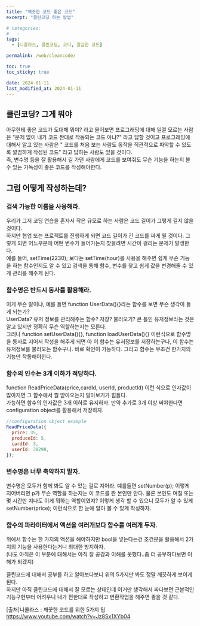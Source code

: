 ```yaml
---
title: "깨끗한 코드 좋은 코드"
excerpt: "클린코딩 하는 방법"

# categories:
#   -
tags:
  - [니콜라스, 클린코딩, 코더, 깔끔한 코드]

permalink: /web/cleancode/

toc: true
toc_sticky: true

date: 2024-01-11
last_modified_at: 2024-01-11
---
```


## 클린코딩? 그게 뭐야

아무한테 좋은 코드가 도대체 뭐야? 라고 물어보면 프로그래밍에 대해 일절 모르는 사람은 "문제 없이 내가 코드 짠대로 작동되는 코드 아냐?" 라고 답할 것이고
프로그래밍에 대해서 알고 있는 사람은 " 코드를 처음 보는 사람도 동작을 직관적으로 파악할 수 있도록 깔끔하게 작성된 코드" 라고 답하는 사람도 있을 것이다.  
즉, 변수명 등을 잘 활용해서 길 가던 사람에게 코드를 보여줘도 무슨 기능을 하는지 볼 수 있는 가독성이 좋은 코드를 작성해야한다.

## 그럼 어떻게 작성하는데?

### 검색 가능한 이름을 사용해라.

우리가 그저 코딩 연습을 혼자서 작은 규모로 하는 사람은 코드 길이가 그렇게 길지 않을 것이다.  
하지만 협업 또는 프로젝트를 진행하게 되면 코드 길이가 긴 코드를 짜게 될 것이다. 그렇게 되면 어느부분에 어떤 변수가 들어가는지 찾을려면 시간이 걸리는 문제가 발생한다.  
예를 들어, setTime(2230); 보다는 setTime(hour)를 사용을 해주면 쉽게 무슨 기능을 하는 함수인지도 알 수 있고 검색을 통해 함수, 변수를 찾고 쉽게 값을 변경해줄 수 있게 관리를 해주게 된다.

### 함수명은 반드시 동사를 활용해라.

이게 무슨 말이냐, 예를 들면 function UserData(){}라는 함수를 보면 무슨 생각이 들게 되는가?  
UserData? 유저 정보를 관리해주는 함수? 저장? 불러오기? 큰 틀인 유저정보라는 것은 알고 있지만 정확히 무슨 역할하는지는 모른다.  
그러나 function setUserData(){}, function loadUserData(){} 이런식으로 함수명을 동사로 지어서 작성을 해주게 되면
아 이 함수는 유저정보를 저장하는구나, 이 함수는 유저정보를 불러오는 함수구나. 바로 확인이 가능하다. 그리고 함수는 무조건 한가지의 기능만 작동해야한다.

### 함수의 인수는 3개 이하가 적당하다.

function ReadPriceData(price,cardId, userId, productId) 이런 식으로 인자값이 많아지면 그 함수에서 뭘 받아오는지 알아보기가 힘들다.  
가능하면 함수의 인자값은 3개 이하로 유지하자. 만약 추가로 3개 이상 써야한다면 configuration object를 활용해서 저장하자.

```js
//configuration object example
ReadPriceData({
  price: 35,
  produceId: 5,
  cardId: 3,
  userId: 38298,
});
```

### 변수명은 너무 축약하지 말자.

변수명은 모두가 함께 봐도 알 수 있는 걸로 지어라. 예를들면 setNumber(p); 이렇게 지어버리면 p가 무슨 역할을 하는지는 이 코드를 짠 본인만 안다. 물론 본인도 며칠 또는 몇 시간만 지나도
이게 뭐하는 역할이였지? 이렇게 생각 할 수 있으니 모두가 알 수 있게 setNumber(price); 이런식으로 한 눈에 알아 볼 수 있게 작성하자.

### 함수의 파라미터에서 액션을 여러개보다 함수를 여러개 두자.

위에서 함수는 한 가지의 액션을 해야하지만 bool을 넣는다는건 조건문을 활용해서 2가지의 기능을 사용한다는거니 최대한 방지하자.  
(나도 아직은 이 부분에 대해서는 아직 잘 공감과 이해를 못했다..좀 더 공부하다보면 이해가 되겠지)

클린코드에 대해서 공부를 하고 알아보다보니 위의 5가지만 봐도 정말 깨끗하게 보이게 된다.  
하지만 아직 클린코드에 대해서 잘 모르는 상태인데 이거만 생각해서 짜다보면 근본적인 기능구현부터 어려우니 내가 편한대로 작성하고 변환작업을 해주면 좋을 것 같다.

[출처]니콜라스 : 깨끗한 코드를 위한 5가지 팁  
https://www.youtube.com/watch?v=Jz8Sx1XYb04
